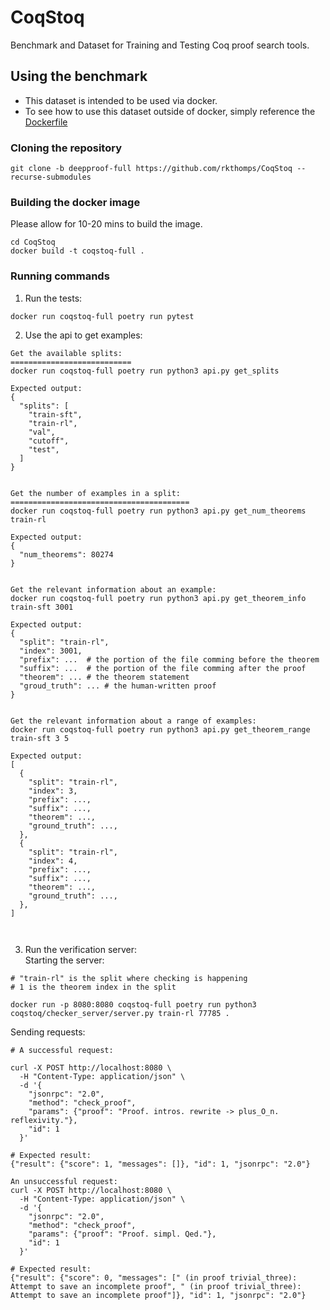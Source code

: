 # CoqStoq
Benchmark and Dataset for Training and Testing Coq proof search tools.  

## Using the benchmark  
- This dataset is intended to be used via docker.  
- To see how to use this dataset outside of docker, simply reference the [Dockerfile](Dockerfile)

### Cloning the repository
```
git clone -b deepproof-full https://github.com/rkthomps/CoqStoq --recurse-submodules
```

### Building the docker image
Please allow for 10-20 mins to build the image.
```
cd CoqStoq
docker build -t coqstoq-full .
```

### Running commands
1. Run the tests:
```
docker run coqstoq-full poetry run pytest
```

2. Use the api to get examples:
```
Get the available splits:
===========================
docker run coqstoq-full poetry run python3 api.py get_splits

Expected output:
{
  "splits": [
    "train-sft",
    "train-rl",
    "val",
    "cutoff",
    "test",
  ]
}


Get the number of examples in a split:
========================================
docker run coqstoq-full poetry run python3 api.py get_num_theorems train-rl

Expected output:
{
  "num_theorems": 80274 
}


Get the relevant information about an example:
docker run coqstoq-full poetry run python3 api.py get_theorem_info train-sft 3001 

Expected output:
{
  "split": "train-rl",
  "index": 3001,
  "prefix": ...  # the portion of the file comming before the theorem
  "suffix": ...  # the portion of the file comming after the proof 
  "theorem": ... # the theorem statement
  "groud_truth": ... # the human-written proof
}


Get the relevant information about a range of examples:
docker run coqstoq-full poetry run python3 api.py get_theorem_range train-sft 3 5 

Expected output:
[
  {
    "split": "train-rl",
    "index": 3,
    "prefix": ...,
    "suffix": ...,
    "theorem": ...,
    "ground_truth": ...,
  },
  {
    "split": "train-rl",
    "index": 4,
    "prefix": ...,
    "suffix": ...,
    "theorem": ...,
    "ground_truth": ...,
  },
]



```

3. Run the verification server: \
   Starting the server:
```
# "train-rl" is the split where checking is happening
# 1 is the theorem index in the split

docker run -p 8080:8080 coqstoq-full poetry run python3 coqstoq/checker_server/server.py train-rl 77785 . 
```

  
  Sending requests:
```
# A successful request:

curl -X POST http://localhost:8080 \
  -H "Content-Type: application/json" \
  -d '{
    "jsonrpc": "2.0",
    "method": "check_proof",
    "params": {"proof": "Proof. intros. rewrite -> plus_O_n. reflexivity."},
    "id": 1
  }'

# Expected result:
{"result": {"score": 1, "messages": []}, "id": 1, "jsonrpc": "2.0"}

An unsuccessful request:
curl -X POST http://localhost:8080 \
  -H "Content-Type: application/json" \
  -d '{
    "jsonrpc": "2.0",
    "method": "check_proof",
    "params": {"proof": "Proof. simpl. Qed."},
    "id": 1
  }'

# Expected result:
{"result": {"score": 0, "messages": [" (in proof trivial_three): Attempt to save an incomplete proof", " (in proof trivial_three): Attempt to save an incomplete proof"]}, "id": 1, "jsonrpc": "2.0"}
```
